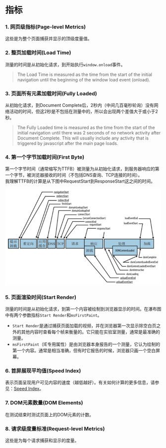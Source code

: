 # 指标

### 1. 网页级指标(Page-level Metrics)
这些是为整个页面捕获并显示的顶级度量值。

### 2. 整页加载时间(Load Time)
测量的时间是从初始化请求，到开始执行`window.onload`事件。
>The Load Time is measured as the time from the start of the initial navigation until the beginning of the window load event (onload).

### 3. 页面所有元素加载时间(Fully Loaded)
从初始化请求，到Document Complete后，2秒内（中间几百毫秒轮询）没有网络活动的时间，但这2秒是不包括在测量中的，所以会出现两个差值大于或小于2秒。
> The Fully Loaded time is measured as the time from the start of the initial navigation until there was 2 seconds of no network activity after Document Complete.  This will usually include any activity that is triggered by javascript after the main page loads.

### 4. 第一个字节加载时间(First Byte)
第一个字节时间（通常缩写为TTFB）被测量为从初始化请求，到服务器响应的第一个字节，被浏览器接收的时间（不包括DNS查询、TCP连接的时间）。  
我理解TTFB的计算是从下图中RequestStart到ResponseStart这之间的时间。

![](/assets/img/using/metrics/performance.png)


### 5. 页面渲染时间(Start Render)
测量的时间是从初始化请求，到第一个内容被绘制到浏览器显示的时间。在瀑布图中有两个参数指标`Start Render`和`msFirstPaint`。
+ `Start Render`是通过捕获页面加载的视频，并在浏览器第一次显示除空白页之外的其他内容时查看每个帧来衡量的。它只能在实验室测量，通常是最准确的测量。
+ `msFirstPaint`（IE专用属性）是由浏览器本身报告的一个测量，它认为绘制的第一个内容。通常是相当准确，但有时它报告的时候，浏览器只画一个空白屏幕。

### 6. 首屏展现平均值(Speed Index)
表示页面呈现用户可见内容的速度（越低越好）。有关如何计算的更多信息，请参见：[Speed Index](/Using-WebPagetest/metrics-speed-index.md)。

### 7. DOM元素数量(DOM Elements)
在测试结束时测试页面上的DOM元素的计数。

### 8. 请求级度量标准(Request-level Metrics)
这些是为每个请求捕获和显示的度量。